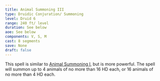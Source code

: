 ```yaml
---
title: Animal Summoning III
type: Druidic Conjuration/ Summoning
level: Druid 6
range: 240 ft/ level
duration: See below
aoe: See below
components: V, S, M
cast: 8 segments
save: None
draft: false
---
```


This spell is similar to [Animal Summoning I](/srd/spells/druid/animal-summoning-i), but is more powerful. The spell will summon up to 4 animals of no more than 16 HD each, or 16 animals of no more than 4 HD each.
